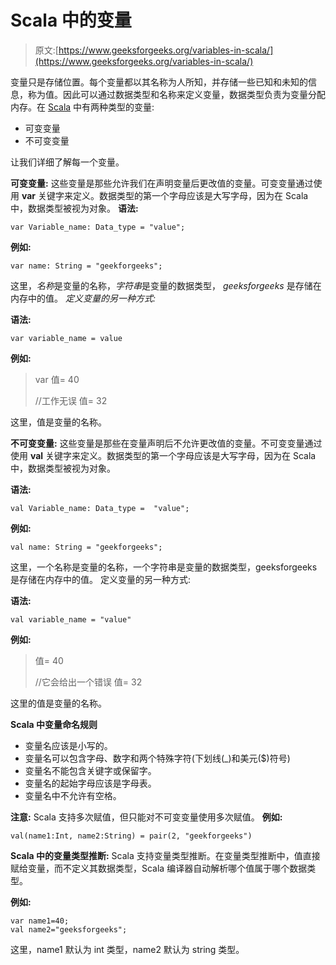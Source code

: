 # Scala 中的变量

> 原文:[https://www.geeksforgeeks.org/variables-in-scala/](https://www.geeksforgeeks.org/variables-in-scala/)

变量只是存储位置。每个变量都以其名称为人所知，并存储一些已知和未知的信息，称为值。因此可以通过数据类型和名称来定义变量，数据类型负责为变量分配内存。在 [Scala](https://www.geeksforgeeks.org/introduction-to-scala/) 中有两种类型的变量:

*   可变变量
*   不可变变量

让我们详细了解每一个变量。

**可变变量:**
这些变量是那些允许我们在声明变量后更改值的变量。可变变量通过使用 **var** 关键字来定义。数据类型的第一个字母应该是大写字母，因为在 Scala 中，数据类型被视为对象。
**语法:**

```
var Variable_name: Data_type = "value";
```

**例如:**

```
var name: String = "geekforgeeks";
```

这里，*名称*是变量的名称，*字符串*是变量的数据类型， *geeksforgeeks* 是存储在内存中的值。
*定义变量的另一种方式:*

**语法:**

```
var variable_name = value
```

**例如:**

> var 值= 40
> 
> //工作无误
> 值= 32

这里，值是变量的名称。

**不可变变量:**
这些变量是那些在变量声明后不允许更改值的变量。不可变变量通过使用 **val** 关键字来定义。数据类型的第一个字母应该是大写字母，因为在 Scala 中，数据类型被视为对象。

**语法:**

```
val Variable_name: Data_type =  "value";
```

**例如:**

```
val name: String = "geekforgeeks";
```

这里，一个名称是变量的名称，一个字符串是变量的数据类型，geeksforgeeks 是存储在内存中的值。
定义变量的另一种方式:

**语法:**

```
val variable_name = "value"
```

**例如:**

> 值= 40
> 
> //它会给出一个错误
> 值= 32

这里的值是变量的名称。

**Scala 中变量命名规则**

*   变量名应该是小写的。
*   变量名可以包含字母、数字和两个特殊字符(下划线(_)和美元($)符号)
*   变量名不能包含关键字或保留字。
*   变量名的起始字母应该是字母表。
*   变量名中不允许有空格。

**注意:** Scala 支持多次赋值，但只能对不可变变量使用多次赋值。
**例如:**

```
val(name1:Int, name2:String) = pair(2, "geekforgeeks")
```

**Scala 中的变量类型推断:** Scala 支持变量类型推断。在变量类型推断中，值直接赋给变量，而不定义其数据类型，Scala 编译器自动解析哪个值属于哪个数据类型。

**例如:**

```
var name1=40;
val name2="geeksforgeeks";
```

这里，name1 默认为 int 类型，name2 默认为 string 类型。